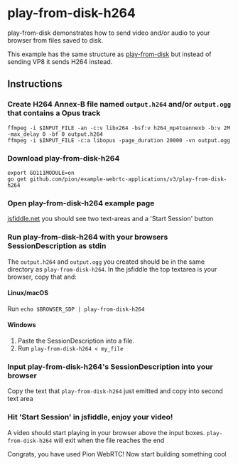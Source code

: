 # play-from-disk-h264
play-from-disk demonstrates how to send video and/or audio to your browser from files saved to disk.

This example has the same structure as [play-from-disk](https://github.com/pion/webrtc/tree/master/examples/play-from-disk) but instead of sending VP8 it sends H264 instead.

## Instructions
### Create H264 Annex-B file named `output.h264` and/or `output.ogg` that contains a Opus track
```
ffmpeg -i $INPUT_FILE -an -c:v libx264 -bsf:v h264_mp4toannexb -b:v 2M -max_delay 0 -bf 0 output.h264
ffmpeg -i $INPUT_FILE -c:a libopus -page_duration 20000 -vn output.ogg
```

### Download play-from-disk-h264
```
export GO111MODULE=on
go get github.com/pion/example-webrtc-applications/v3/play-from-disk-h264
```

### Open play-from-disk-h264 example page
[jsfiddle.net](https://jsfiddle.net/9s10amwL/) you should see two text-areas and a 'Start Session' button

### Run play-from-disk-h264 with your browsers SessionDescription as stdin
The `output.h264` and `output.ogg` you created should be in the same directory as `play-from-disk-h264`. In the jsfiddle the top textarea is your browser, copy that and:

#### Linux/macOS
Run `echo $BROWSER_SDP | play-from-disk-h264`
#### Windows
1. Paste the SessionDescription into a file.
1. Run `play-from-disk-h264 < my_file`

### Input play-from-disk-h264's SessionDescription into your browser
Copy the text that `play-from-disk-h264` just emitted and copy into second text area

### Hit 'Start Session' in jsfiddle, enjoy your video!
A video should start playing in your browser above the input boxes. `play-from-disk-h264` will exit when the file reaches the end

Congrats, you have used Pion WebRTC! Now start building something cool

